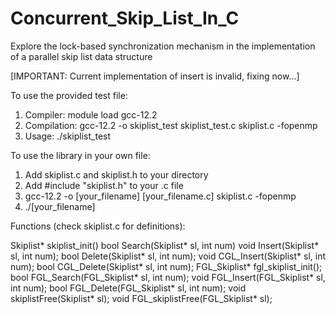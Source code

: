 # Concurrent_Skip_List_In_C

Explore the lock-based synchronization mechanism in the implementation of a parallel skip list data structure

[IMPORTANT: Current implementation of insert is invalid, fixing now...]

To use the provided test file:
1. Compiler:        module load gcc-12.2
2. Compilation:     gcc-12.2 -o skiplist_test skiplist_test.c skiplist.c -fopenmp
3. Usage:           ./skiplist_test

To use the library in your own file:
1. Add skiplist.c and skiplist.h to your directory
2. Add #include "skiplist.h" to your .c file
3. gcc-12.2 -o [your_filename] [your_filename.c] skiplist.c -fopenmp
4. ./[your_filename]

Functions (check skiplist.c for definitions):

Skiplist* skiplist_init() 
bool Search(Skiplist* sl, int num) 
void Insert(Skiplist* sl, int num); 
bool Delete(Skiplist* sl, int num); 
void CGL_Insert(Skiplist* sl, int num); 
bool CGL_Delete(Skiplist* sl, int num); 
FGL_Skiplist* fgl_skiplist_init(); 
bool FGL_Search(FGL_Skiplist* sl, int num); 
void FGL_Insert(FGL_Skiplist* sl, int num); 
bool FGL_Delete(FGL_Skiplist* sl, int num); 
void skiplistFree(Skiplist* sl); 
void FGL_skiplistFree(FGL_Skiplist* sl);
